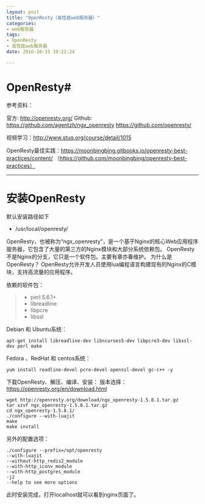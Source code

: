```yaml
---
layout: post
title: "OpenResty（高性能web服务器）"
categories:
- web服务器
tags:
- OpenResty
- 高性能web服务器
date: 2016-10-31 10:21:24

---
```


# OpenResty#

参考资料：

官方: http://openresty.org/
Github: https://github.com/agentzh/ngx_openresty      https://github.com/openresty/

视频学习：http://www.stuq.org/course/detail/1015

OpenResty最佳实践：https://moonbingbing.gitbooks.io/openresty-best-practices/content/ （https://github.com/moonbingbing/openresty-best-practices）

---

# 安装OpenResty #
默认安装路径如下

* /usr/local/openresty/

OpenResty，也被称为“ngx_openresty”，是一个基于Nginx的核心Web应用程序服务器，它包含了大量的第三方的Nginx模块和大部分系统依赖包。 OpenResty不是Nginx的分支，它只是一个软件包。主要有章亦春维护。
为什么是OpenResty？
OpenResty允许开发人员使用lua编程语言构建现有的Nginx的C模块，支持高流量的应用程序。

依赖的软件包：
> * perl 5.6.1+
> * libreadline
> * libpcre
> * libssl

Debian 和 Ubuntu系统：
```
apt-get install libreadline-dev libncurses5-dev libpcre3-dev libssl-dev perl make
```

Fedora 、RedHat 和 centos系统：
```
yum install readline-devel pcre-devel openssl-devel gc-c++ -y
```

下载OpenResty、解压、编译、安装：
版本选择：https://openresty.org/en/download.html
```
wget http://openresty.org/download/ngx_openresty-1.5.8.1.tar.gz
tar xzvf ngx_openresty-1.5.8.1.tar.gz
cd ngx_openresty-1.5.8.1/
./configure --with-luajit
make
make install
```
另外的配置选项：
```
./configure --prefix=/opt/openresty 
--with-luajit 
--without-http_redis2_module 
--with-http_iconv_module 
--with-http_postgres_module 
-j2
--help to see more options
```
此时安装完成，打开localhost就可以看到nginx页面了。

